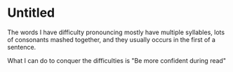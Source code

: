 # Untitled
The words I have difficulty pronouncing mostly have multiple syllables, lots of consonants mashed together, and they usually occurs in the first of a sentence.

What I can do to conquer the difficulties is "Be more confident during read"

